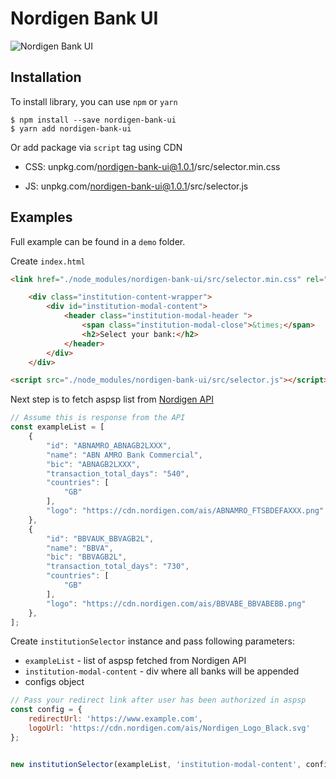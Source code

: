
# Nordigen Bank UI

![Nordigen Bank UI](https://i.postimg.cc/PrCFNNqd/nordigen-ui.png)

## Installation

To install library, you can use `npm` or `yarn`

```
$ npm install --save nordigen-bank-ui
$ yarn add nordigen-bank-ui
```

Or add package via `script` tag using CDN 

* CSS: unpkg.com/nordigen-bank-ui@1.0.1/src/selector.min.css

* JS: unpkg.com/nordigen-bank-ui@1.0.1/src/selector.js
## Examples

Full example can be found in a `demo` folder.

Create `index.html`

```html
<link href="./node_modules/nordigen-bank-ui/src/selector.min.css" rel="stylesheet" />

    <div class="institution-content-wrapper">
        <div id="institution-modal-content">
            <header class="institution-modal-header ">
                <span class="institution-modal-close">&times;</span>
                <h2>Select your bank:</h2>
            </header>
        </div>
    </div>

<script src="./node_modules/nordigen-bank-ui/src/selector.js"></script>
```

Next step is to fetch aspsp list from [Nordigen API](https://nordigen.com/en/docs/account-information/overview/parameters-and-responses/#/aspsps/retrieve%20all%20supported%20ASPSP(s)%20in%20a%20given%20country)

```javascript
// Assume this is response from the API
const exampleList = [
    {
        "id": "ABNAMRO_ABNAGB2LXXX",
        "name": "ABN AMRO Bank Commercial",
        "bic": "ABNAGB2LXXX",
        "transaction_total_days": "540",
        "countries": [
            "GB"
        ],
        "logo": "https://cdn.nordigen.com/ais/ABNAMRO_FTSBDEFAXXX.png"
    },
    {
        "id": "BBVAUK_BBVAGB2L",
        "name": "BBVA",
        "bic": "BBVAGB2L",
        "transaction_total_days": "730",
        "countries": [
            "GB"
        ],
        "logo": "https://cdn.nordigen.com/ais/BBVABE_BBVABEBB.png"
    },
];
```

Create `institutionSelector` instance and pass following parameters:

* `exampleList` - list of aspsp fetched from Nordigen API
* `institution-modal-content` - div where all banks will be appended
* configs object

```javascript
// Pass your redirect link after user has been authorized in aspsp
const config = {
    redirectUrl: 'https://www.example.com',
	logoUrl: 'https://cdn.nordigen.com/ais/Nordigen_Logo_Black.svg'
};


new institutionSelector(exampleList, 'institution-modal-content', config);
```